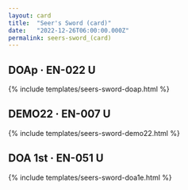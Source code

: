 ```yaml
---
layout: card
title:  "Seer's Sword (card)"
date:   "2022-12-26T06:00:00.000Z"
permalink: seers-sword_(card)
---
```


## DOAp &middot; EN-022 U

{% include templates/seers-sword-doap.html %}


## DEMO22 &middot; EN-007 U

{% include templates/seers-sword-demo22.html %}


## DOA 1st &middot; EN-051 U

{% include templates/seers-sword-doa1e.html %}
